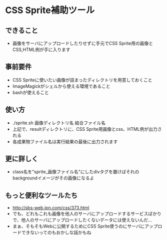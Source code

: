 # CSS Sprite補助ツール

## できること

* 画像をサーバにアップロードしたりせずに手元でCSS Sprite用の画像とCSS,HTML例が手に入ります

## 事前要件

* CSS Spriteに使いたい画像が詰まったディレクトリを用意しておくこと
* ImageMagickがシェルから使える環境であること
* bashが使えること

## 使い方

* ./sprite.sh 画像ディレクトリ名 結合ファイル名
* 上記で、resultディレクトリに、CSS Sprite用画像とcss、HTML例が出力される
* 各成果物ファイル名は実行結果の最後に出力されます

## 更に詳しく

* class名を"sprite_画像ファイル名"にしたdivタグを置けばそれのbackgroundイメージがその画像になるよ

## もっと便利なツールたち

* http://sbs-web.jpn.com/css/373.html
* でも、どれもこれも画像を他人のサーバにアップロードするサービスばかりで、他人のサーバにアップロードしたくないデータには使えないんだ…
* まぁ、そもそもWebに公開するためにCSS Sprite使うのにサーバにアップロードできないってのもおかしな話かもね
